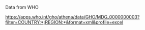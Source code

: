 Data from WHO

https://apps.who.int/gho/athena/data/GHO/MDG_0000000003?filter=COUNTRY:*;REGION:*&format=xml&profile=excel